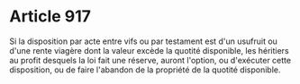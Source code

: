 # Article 917

Si la disposition par acte entre vifs ou par testament est d'un usufruit ou d'une rente viagère dont la valeur excède la quotité disponible, les héritiers au profit desquels la loi fait une réserve, auront l'option, ou d'exécuter cette disposition, ou de faire l'abandon de la propriété de la quotité disponible.